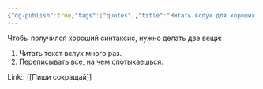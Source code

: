 ```yaml
---
{"dg-publish":true,"tags":["quotes"],"title":"Читать вслух для хороших предложений","date":"2021-10-04T11:12:00+03:00","modified_at":"2022-07-17T21:27:54+03:00","permalink":"/quotes/202110041112/","dgHomeLink":false,"dgPassFrontmatter":true}
---
```



Чтобы получился хороший синтаксис, нужно делать две вещи:
1. Читать текст вслух много раз.
2. Переписывать все, на чем спотыкаешься.

Link:: [[Пиши сокращай]]
